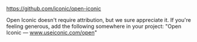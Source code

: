 https://github.com/iconic/open-iconic

Open Iconic doesn't require attribution, but we sure appreciate it. If you're feeling generous, add the following somewhere in your project:
"Open Iconic — www.useiconic.com/open"
